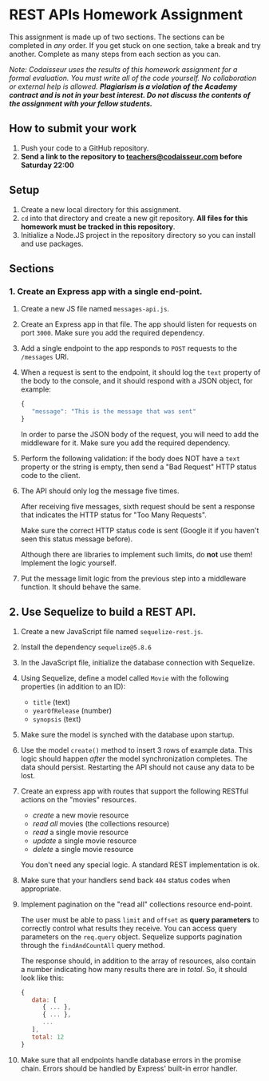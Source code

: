 # REST APIs Homework Assignment

This assignment is made up of two sections.
The sections can be completed in _any_ order.
If you get stuck on one section, take a break and try another.
Complete as many steps from each section as you can.

_Note: Codaisseur uses the results of this homework assignment for a formal evaluation.
You must write all of the code yourself.
No collaboration or external help is allowed.
**Plagiarism is a violation of the Academy contract and is not in your best interest.
Do not discuss the contents of the assignment with your fellow students.**_

## How to submit your work

1. Push your code to a GitHub repository.
2. **Send a link to the repository to teachers@codaisseur.com before Saturday 22:00**

## Setup

1. Create a new local directory for this assignment.
2. `cd` into that directory and create a new git repository.
   **All files for this homework must be tracked in this repository**.
3. Initialize a Node.JS project in the repository directory so you can install and use packages.

## Sections

### 1. Create an Express app with a single end-point.

1. Create a new JS file named `messages-api.js`.
2. Create an Express app in that file.
   The app should listen for requests on port `3000`.
   Make sure you add the required dependency.
3. Add a single endpoint to the app responds to `POST` requests to the `/messages` URI.
4. When a request is sent to the endpoint, it should log the `text` property of the body to the console, and it should respond with a JSON object, for example:

   ```javascript
   {
      "message": "This is the message that was sent"
   }
   ```

   In order to parse the JSON body of the request, you will need to add the middleware for it.
   Make sure you add the required dependency.

5. Perform the following validation: if the body does NOT have a `text` property or the string is empty, then send a "Bad Request" HTTP status code to the client.
6. The API should only log the message five times.

   After receiving five messages, sixth request should be sent a response that indicates the HTTP status for "Too Many Requests".

   Make sure the correct HTTP status code is sent (Google it if you haven't seen this status message before).

   Although there are libraries to implement such limits, do **not** use them! Implement the logic yourself.

7. Put the message limit logic from the previous step into a middleware function. It should behave the same.

## 2. Use Sequelize to build a REST API.

1. Create a new JavaScript file named `sequelize-rest.js`.
2. Install the dependency `sequelize@5.8.6`
3. In the JavaScript file, initialize the database connection with Sequelize.
4. Using Sequelize, define a model called `Movie` with the following properties (in addition to an ID):
   - `title` (text)
   - `yearOfRelease` (number)
   - `synopsis` (text)
5. Make sure the model is synched with the database upon startup.
6. Use the model `create()` method to insert 3 rows of example data. This logic should happen _after_ the model synchronization completes. The data should persist. Restarting the API should not cause any data to be lost.
7. Create an express app with routes that support the following RESTful actions on the "movies" resources.

   - _create_ a new movie resource
   - _read all_ movies (the collections resource)
   - _read_ a single movie resource
   - _update_ a single movie resource
   - _delete_ a single movie resource

   You don't need any special logic.
   A standard REST implementation is ok.

8. Make sure that your handlers send back `404` status codes when appropriate.
9. Implement pagination on the "read all" collections resource end-point.

   The user must be able to pass `limit` and `offset` as **query parameters** to correctly control what results they receive. You can access query parameters on the `req.query` object. Sequelize supports pagination through the `findAndCountAll` query method.

   The response should, in addition to the array of resources, also contain a number indicating how many results there are in _total_. So, it should look like this:

   ```javascript
   {
      data: [
         { ... },
         { ... },
         ...
      ],
      total: 12
   }
   ```

10. Make sure that all endpoints handle database errors in the promise chain. Errors should be handled by Express' built-in error handler.
